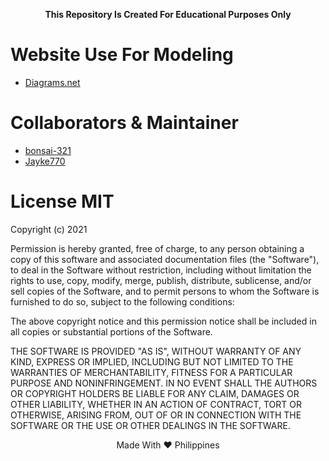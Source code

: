 <p align="center"><b>This Repository Is Created For Educational Purposes Only</b></p>

# Website Use For Modeling 
- [Diagrams.net](https://diagrams.net)

# Collaborators & Maintainer
- [bonsai-321](https://github.com/bonsai-321)
- [Jayke770](https://github.com/jayke770)


# License MIT
Copyright (c) 2021 

Permission is hereby granted, free of charge, to any person obtaining a copy
of this software and associated documentation files (the "Software"), to deal
in the Software without restriction, including without limitation the rights
to use, copy, modify, merge, publish, distribute, sublicense, and/or sell
copies of the Software, and to permit persons to whom the Software is
furnished to do so, subject to the following conditions:

The above copyright notice and this permission notice shall be included in all
copies or substantial portions of the Software.

THE SOFTWARE IS PROVIDED "AS IS", WITHOUT WARRANTY OF ANY KIND,
EXPRESS OR IMPLIED, INCLUDING BUT NOT LIMITED TO THE WARRANTIES OF
MERCHANTABILITY, FITNESS FOR A PARTICULAR PURPOSE AND NONINFRINGEMENT.
IN NO EVENT SHALL THE AUTHORS OR COPYRIGHT HOLDERS BE LIABLE FOR ANY CLAIM,
DAMAGES OR OTHER LIABILITY, WHETHER IN AN ACTION OF CONTRACT, TORT OR
OTHERWISE, ARISING FROM, OUT OF OR IN CONNECTION WITH THE SOFTWARE OR THE USE
OR OTHER DEALINGS IN THE SOFTWARE.





<p align="center"> Made With ❤ Philippines</p>

